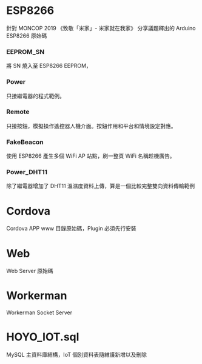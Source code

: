 # ESP8266

針對 MONCOP 2019 《致敬「米家」- 米家就在我家》 分享議題釋出的 Arduino ESP8266 原始碼

### EEPROM_SN

將 SN 燒入至 ESP8266 EEPROM，


### Power

只接繼電器的程式範例。


### Remote

只接按鈕，模擬操作遙控器人機介面。按鈕作用和平台和情境設定對應。


### FakeBeacon

使用 ESP8266 產生多個 WiFi AP 站點，刷一整頁 WiFi 名稱趁機廣告。


### Power_DHT11

除了繼電器增加了 DHT11 溫濕度資料上傳，算是一個比較完整雙向資料傳輸範例


# Cordova

Cordova APP www 目錄原始碼，Plugin 必須先行安裝


# Web

Web Server 原始碼


# Workerman

Workerman Socket Server


# HOYO_IOT.sql

MySQL 主資料庫結構，IoT 個別資料表隨維護新增以及刪除

